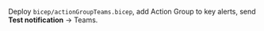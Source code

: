 Deploy `bicep/actionGroupTeams.bicep`, add Action Group to key alerts, send **Test notification** → Teams.

